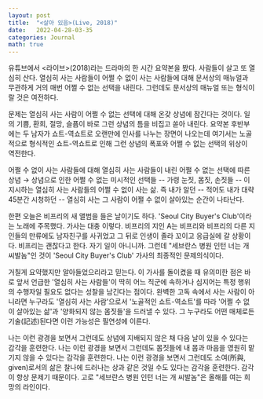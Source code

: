 ```yaml
---
layout: post
title:  "<살아 있음>(Live, 2018)"
date:   2022-04-28-03-35
categories: Journal
math: true
---
```

유튜브에서 <라이브>(2018)라는 드라마의 한 시간 요약본을 봤다. 사람들이 살고 또 열심히 산다. 열심히 사는 사람들이 어쩔 수 없이 사는 사람들에 대해 문서상의 매뉴얼과 무관하게 거의 매번 어쩔 수 없는 선택을 내린다. 그런데도 문서상의 매뉴얼 또는 형식이랄 것은 여전하다.

문제는 열심히 사는 사람이 어쩔 수 없는 선택에 대해 온갖 상념에 잠긴다는 것이다. 일의 기쁨, 환희, 절망, 슬픔이 바로 그런 상념의 틈을 비집고 쏟아 내린다. 요약본 후반부에는 두 남자가 쇼트-역쇼트로 오랜만에 인사를 나누는 장면이 나오는데 여기서는 노골적으로 형식적인 쇼트-역쇼트로 인해 그런 상념의 폭포와 어쩔 수 없는 선택의 위상이 역전한다.

어쩔 수 없이 사는 사람들에 대해 열심히 사는 사람들이 내린 어쩔 수 없는 선택에 따른 상념 $\rightarrow$ 상념으로 인한 어쩔 수 없는 미시적인 선택들 -- 가령 눈짓, 몸짓, 손짓들 -- 이 지시하는 열심히 사는 사람들의 어쩔 수 없이 사는 삶. 즉 내가 알던 -- 적어도 내가 대략 45분간 시청하던 -- 열심히 사는 그 사람이 어쩔 수 없이 살아있는 순간이 나타난다.

한편 오늘은 비프리의 새 앨범을 들은 날이기도 하다. 'Seoul City Buyer's Club'이라는 노래에 주목했다. 가사는 대충 이렇다. 비프리의 지인 A는 비프리와 비프리의 다른 지인들의 만류에도 남자친구를 사귀었고 그 뒤로 인생이 졸라 꼬이고 응급실에 갈 상황이다. 비프리는 괜찮다고 한다. 자기 일이 아니니까. 그런데 "세브란스 병원 인턴 너는 개 씨발놈"인 것이  'Seoul City Buyer's Club' 가사의 최종적인 문제의식이다. 

거칠게 요약했지만 알아들었으리라고 믿는다. 이 가사를 돌이켰을 때 유의미한 점은 바로 앞서 언급한 '열심히 사는 사람들'이 딱히 어느 직군에 속하거나 심지어는 특정 행위의 수행자일 필요도 없다는 성찰을 남긴다는 점이다. 완벽한 고독 속에서 사는 사람이 아니라면 누구라도 '열심히 사는 사람'으로서 '노골적인 쇼트-역쇼트'를 따라 '어쩔 수 없이 살아있는 삶'과 '양화되지 않는 몸짓들'을 드러낼 수 있다. 그 누구라도 어떤 매체로든 기술(記述)된다면 이런 가능성은 필연성에 이른다.

나는 이런 광경을 보면서 그런데도 상념에 지배되지 않은 채 다음 날이 있을 수 있다는 감각을 훈련한다. 나는 이런 광경을 보면서 그런데도 몸짓들에 내 몸과 마음을 영원히 맡기지 않을 수 있다는 감각을 훈련한다. 나는 이런 광경을 보면서 그런데도 소여(所與, given)로서의 삶은 찰나에 드러나는 상과 같은 것일 수도 있다는 감각을 훈련한다. 감각이 항상 문제기 때문이다. 고로 "세브란스 병원 인턴 너는 개 씨발놈"은 올해를 여는 희망의 라인이다.